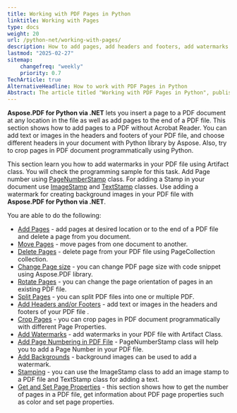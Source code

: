 ```yaml
---
title: Working with PDF Pages in Python
linktitle: Working with Pages
type: docs
weight: 20
url: /python-net/working-with-pages/
description: How to add pages, add headers and footers, add watermarks  you can know in this section. Aspose.PDF for Python via .NET explain to you all details on this topic.
lastmod: "2025-02-27"
sitemap:
    changefreq: "weekly"
    priority: 0.7
TechArticle: true 
AlternativeHeadline: How to work with PDF Pages in Python 
Abstract: The article titled "Working with PDF Pages in Python", published by the Aspose.PDF Doc Team, provides a comprehensive guide on manipulating PDF documents using the Aspose.PDF for Python via .NET library. Aimed at beginners, the article covers a variety of tasks such as adding, moving, and deleting pages within a PDF. It explains how to insert pages at specific locations or append them to the document's end, as well as how to modify page properties like size and orientation. Additionally, the article details methods for enhancing PDFs with headers, footers, watermarks, and background images using classes such as `Artifact`, `PageNumberStamp`, `ImageStamp`, and `TextStamp`. Users can also learn how to split PDF files, crop pages, and work with page numbering. The library supports cross-platform use on Windows, MacOS, and Linux, and the article includes links to relevant resources and code snippets to demonstrate these capabilities.
---
```


**Aspose.PDF for Python via .NET** lets you insert a page to a PDF document at any location in the file as well as add pages to the end of a PDF file. This section shows how to add pages to a PDF without Acrobat Reader.
You can add text or images in the headers and footers of your PDF file, and choose different headers in your document with Python library by Aspose.
Also, try to crop pages in PDF document programmatically using Python.

This section learn you how to add watermarks in your PDF file using Artifact class. You will check the programming sample for this task.
Add Page number using [PageNumberStamp](https://reference.aspose.com/pdf/python-net/aspose.pdf/pagenumberstamp/) class. For adding a Stamp in your document use [ImageStamp](https://reference.aspose.com/pdf/python-net/aspose.pdf/imagestamp/) and [TextStamp](https://reference.aspose.com/pdf/python-net/aspose.pdf/textstamp/) classes. Use adding a watermark for creating background images in your PDF file with **Aspose.PDF for Python via .NET**.

You are able to do the following:

- [Add Pages](/pdf/python-net/add-pages/) - add pages at desired location or to the end of a PDF file and delete a page from you document.
- [Move Pages](/pdf/python-net/move-pages/) - move pages from one document to another.
- [Delete Pages](/pdf/python-net/delete-pages/) - delete page from your PDF file using PageCollection collection.
- [Change Page size](/pdf/python-net/change-page-size/) - you can change PDF page size with code snippet using Aspose.PDF library.
- [Rotate Pages](/pdf/python-net/rotate-pages/) - you can change the page orientation of pages in an existing PDF file.
- [Split Pages](/pdf/python-net/split-document/) - you can split PDF files into one or multiple PDF.
- [Add Headers and/or Footers](/pdf/python-net/add-headers-and-footers-of-pdf-file/) - add text or images in the headers and footers of your PDF file .
- [Crop Pages](/pdf/python-net/crop-pages/) - you can crop pages in PDF document programmatically with different Page Properties.
- [Add Watermarks](/pdf/python-net/add-watermarks/) - add watermarks in your PDF file with Artifact Class.
- [Add Page Numbering in PDF File](/pdf/python-net/add-page-number/) - PageNumberStamp class will help you to add a Page Number in your PDF file.
- [Add Backgrounds](/pdf/python-net/add-backgrounds/) - background images can be used to add a watermark.
- [Stamping](/pdf/python-net/stamping/) - you can use the ImageStamp class to add an image stamp to a PDF file and TextStamp class for adding a text.
- [Get and Set Page Properties](/pdf/python-net/get-and-set-page-properties/) - this section shows how to get the number of pages in a PDF file, get information about PDF page properties such as color and set page properties.

